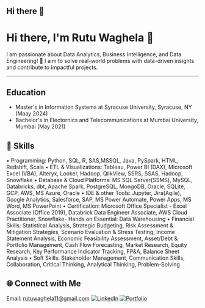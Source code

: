 ## Hi there 👋

<!--
**rutu-waghela/rutu-waghela** is a ✨ _special_ ✨ repository because its `README.md` (this file) appears on your GitHub profile.

Here are some ideas to get you started:

- 🔭 I’m currently working on ...
- 🌱 I’m currently learning ...
- 👯 I’m looking to collaborate on ...
- 🤔 I’m looking for help with ...
- 💬 Ask me about ...
- 📫 How to reach me: ...
- 😄 Pronouns: ...
- ⚡ Fun fact: ...
-->
# Hi there, I'm Rutu Waghela 👋

I am passionate about Data Analytics, Business Intelligence, and Data Engineering! 🚀 I aim to solve real-world problems with data-driven insights and contribute to impactful projects.

---
## Education
- Master's in Information Systems at Syracuse University, Syracuse, NY (Maay 2024)
- Bachelor's in Electornics and Telecommunications at Mumbai University, Mumbai (May 2021)
  
## 🌟 Skills
•	Programming: Python, SQL, R, SAS,MSSQL, Java, PySpark, HTML, Redshift, Scala
•	ETL & Visualizations: Tableau, Power BI (DAX), Microsoft Excel (VBA), Alteryx, Looker, Hadoop, QlikView, SSRS, SSAS, Hadoop, Snowflake
•	Database & Cloud Platforms: MS SQL Server(SSMS), MySQL, Databricks, dbt, Apache Spark, PostgreSQL, MongoDB, Oracle, SQLite, GCP, AWS, MS Azure, Oracle
•	IDE & other Tools: Jupyter, Jira(Agile), Google Analytics, Salesforce, SAP, MS Power Automate, Power Apps, MS Word, MS PowerPoint
•	Certification: Microsoft Office Specialist - Excel Associate (Office 2019), Databrick Data Engineer Associate, AWS Cloud Practitioner, Snowflake- Hands on Essential: Data Warehousing
• Financial Skills: Statistical Analysis, Strategic Budgeting, Risk Assessment & Mitigation Strategies, Scenario Evaluation & Stress Testing, Income Statement Analysis, Economic Feasibility Assessment, Asset/Debt & Portfolio Management, Cash Flow Forecasting, Market Research, Equity Research, Key Performance Indicator Tracking, FP&A, Balance Sheet Analysis
• Soft Skills: Stakeholder Management, Communication Skills, Collaboration, Critical Thinking, Analytical Thinking, Problem-Solving


## 🌐 Connect with Me
Email: rutuwaghela11@gmail.com
[![LinkedIn](https://img.shields.io/badge/LinkedIn-blue?style=for-the-badge&logo=linkedin)](https://linkedin.com/in/rutu-waghela)
[![Portfolio](https://img.shields.io/badge/Portfolio-black?style=for-the-badge)](https://your-portfolio-link)
